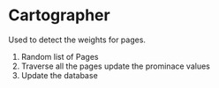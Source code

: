 # Cartographer

Used to detect the weights for pages.

1. Random list of Pages
2. Traverse all the pages update the prominace values
3. Update the database